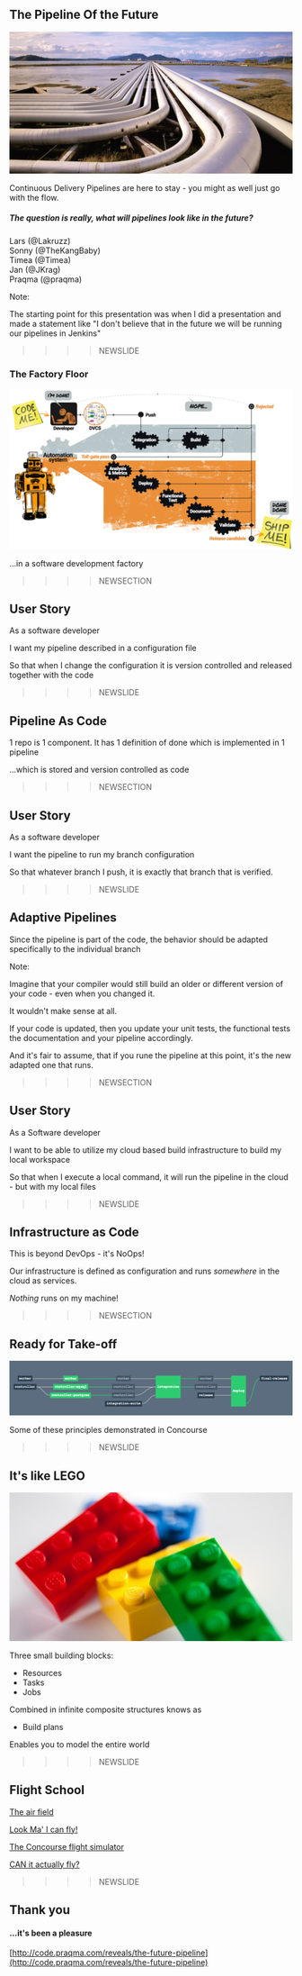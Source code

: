 <!--

 To include this markdown in your reveal add the following section:

  <section data-markdown="name-of-your-markdown.md"
    data-separator="^>>>>NEWSECTION$"
    data-separator-vertical="^>>>>NEWSLIDE$"
    data-separator-notes="^Note:$"
    data-charset="iso-8859-15">
  </section>

-->

## The Pipeline Of the Future

![pipelines](res/o-pipeline.jpg)<!-- .element: class="plain  medium" -->


Continuous Delivery Pipelines are here to stay - you might as well just go with the flow.

##### The question is really, what will pipelines look like in the future?

<div>
Lars (@Lakruzz)<br/>
Sonny (@TheKangBaby)<br/>
Timea (@Timea)<br/>
Jan (@JKrag)<br/>
Praqma (@praqma)
</div><!-- .element: class="fragment"  style="font-size:small;"-->


Note:

The starting point for this presentation was when I did a presentation and made a statement like "I don't believe that in the future we will be running our pipelines in Jenkins"


>>>>NEWSLIDE

### The Factory Floor

![CoDe factory floor](../shared/img/code-story.bare.png)<!-- .element: class="plain max" -->

...in a software development factory<!-- .element: style="font-size:small;"-->

>>>>NEWSECTION

## User Story

As a software developer

I want my pipeline described in a configuration file

So that when I change the configuration it is version controlled and released  together with the code



>>>>NEWSLIDE

## Pipeline As Code

1 repo is 1 component. It has 1 definition of done which is implemented in 1 pipeline

...which is stored and version controlled as code

>>>>NEWSECTION

## User Story

As a software developer

I want the pipeline to run my branch configuration

So that whatever branch I push, it is exactly that branch that is verified.

>>>>NEWSLIDE

## Adaptive Pipelines

Since the pipeline is part of the code, the behavior should be adapted specifically to the individual branch


Note:

Imagine that your compiler would still build an older or different version of your code - even when you changed it.

It wouldn't make sense at all.

If your code is updated, then you update your unit tests, the functional tests the documentation and your pipeline accordingly.

And it's fair to assume, that if you rune the pipeline at this point, it's the new adapted one that runs.

>>>>NEWSECTION

## User Story

As a Software developer

I want to be able to utilize my cloud based build infrastructure to build my local workspace

So that when I execute a local command, it will run the pipeline in the cloud - but with my local files

>>>>NEWSLIDE

## Infrastructure as Code

This is beyond DevOps - it's NoOps!

Our infrastructure is defined as configuration and runs _somewhere_ in the cloud as services.

_Nothing_ runs on my machine!

>>>>NEWSECTION

## Ready for Take-off


![Concourse](res/pipes.png)<!-- .element: class="plain max" -->


Some of these principles demonstrated in Concourse

>>>>NEWSLIDE

## It's like LEGO

![Lego](res/lego-bricks.jpg)<!-- .element: class="plain medium" -->


<div>
Three small building blocks:

- Resources
- Tasks
- Jobs

Combined in infinite composite structures knows as

- Build plans

Enables you to model the entire world
</div><!-- .element: style="font-size:0.6em;"-->


>>>>NEWSLIDE

## Flight School

[The air field](http://concourse.ci)<!-- .element: target="_blank" -->

[Look Ma' I can fly!](https://concourse.ci/hello-world.html)<!-- .element: target="_blank" -->

[The Concourse flight simulator](https://concourse.ci/flight-school.html)<!-- .element: target="_blank" -->

[CAN it actually fly?](https://concourse.ci/talks.html)<!-- .element: target="_blank" -->


>>>>NEWSLIDE

## Thank you

#### ...it's been a pleasure

[http://code.praqma.com/reveals/the-future-pipeline](http://code.praqma.com/reveals/the-future-pipeline)<!-- .element: target="_blank" -->
